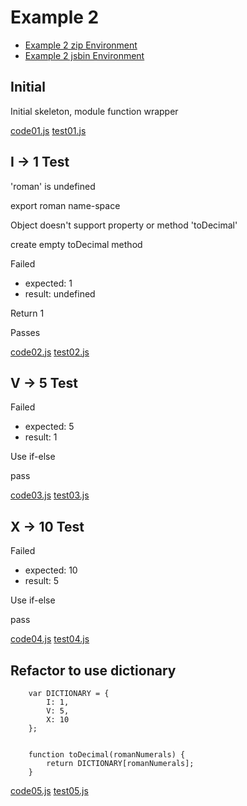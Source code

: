 Example 2
========================================================================

- [Example 2 zip Environment](example2.zip)
- [Example 2 jsbin Environment][jsbin example 2]

[jsbin example 2]: http://jsbin.com/swe430_example2/latest/edit?javascript,live


Initial
-------

Initial skeleton, module function wrapper

[code01.js](example2/code01.js)
[test01.js](example2/test01.js)


I -> 1 Test
-----------

'roman' is undefined

export roman name-space

Object doesn't support property or method 'toDecimal'

create empty toDecimal method

Failed
- expected: 1
- result: undefined

Return 1

Passes

[code02.js](example2/code02.js)
[test02.js](example2/test02.js)


V -> 5 Test
-----------

Failed
- expected: 5
- result: 1

Use if-else

pass

[code03.js](example2/code03.js)
[test03.js](example2/test03.js)


X -> 10 Test
------------

Failed
- expected: 10
- result: 5

Use if-else

pass

[code04.js](example2/code04.js)
[test04.js](example2/test04.js)


Refactor to use dictionary
--------------------------


        var DICTIONARY = {
            I: 1,
            V: 5,
            X: 10
        };


        function toDecimal(romanNumerals) {
            return DICTIONARY[romanNumerals];
        }

[code05.js](example2/code05.js)
[test05.js](example2/test05.js)
